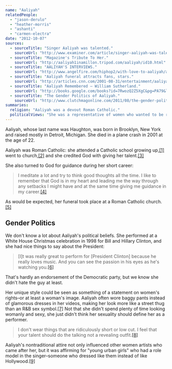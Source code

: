 ```yaml
---
name: "Aaliyah"
relatedPeople:
  - "jason-derulo"
  - "heather-morris"
  - "ashanti"
  - "carmen-electra"
date: "2012-10-07"
sources:
  - sourceTitle: "Singer Aaliyah was talented."
    sourceUrl: "http://www.examiner.com/article/singer-aaliyah-was-talented"
  - sourceTitle: "Magazine's Tribute To Her."
    sourceUrl: "http://aaliyah1inamillon.tripod.com/aaliyah/id10.html"
  - sourceTitle: "AALIYAH'S INTERVIEWS."
    sourceUrl: "http://www.angelfire.com/hiphop2/with-love-to-aaliyah/aaliyah-interviews.html"
  - sourceTitle: "Aaliyah funeral attracts fans, stars."
    sourceUrl: "http://articles.cnn.com/2001-08-31/entertainment/aaliyah.service_1_aaliyah-plane-crash-funeral?_s=PM:SHOWBIZ"
  - sourceTitle: "Aaliyah Remembered – William Sutherland."
    sourceUrl: "http://books.google.com/books?id=7RwozQ2Z5XgC&pg=PA79&lpg=PA79&dq=aaliyah+white+house&source=bl&ots=sFEUtmtBva&sig=HS7c_iR2r4zcJZw4Mo2cP1u_Zcg&hl=en&sa=X&ei=Dd5tUM6UAensigKLu4HoBg&ved=0CF8Q6AEwCA#v=onepage&q=aaliyah%20white%20house&f=false"
  - sourceTitle: "The Gender Politics of Aaliyah."
    sourceUrl: "http://www.clutchmagonline.com/2011/08/the-gender-politics-of-aaliyah/"
summaries:
  religion: "Aaliyah was a devout Roman Catholic."
  politicalViews: "She was a representative of women who wanted to be remembered for their talent instead of their looks."
---
```


Aaliyah, whose last name was Haughton, was born in Brooklyn, New York and raised mostly in Detroit, Michigan. She died in a plane crash in 2001 at the age of 22.

Aaliyah was Roman Catholic: she attended a Catholic school growing up,<a class="source-citation" href="#http%3A%2F%2Fwww.examiner.com%2Farticle%2Fsinger-aaliyah-was-talented" title="Singer Aaliyah was talented.">[1]</a> went to church,<a class="source-citation" href="#http%3A%2F%2Faaliyah1inamillon.tripod.com%2Faaliyah%2Fid10.html" title="Magazine&apos;s Tribute To Her.">[2]</a> and she credited God with giving her talent.<a class="source-citation" href="#http%3A%2F%2Fwww.angelfire.com%2Fhiphop2%2Fwith-love-to-aaliyah%2Faaliyah-interviews.html" title="AALIYAH&apos;S INTERVIEWS.">[3]</a>

She also turned to God for guidance during her short career:

>I meditate a lot and try to think good thoughts all the time. I like to remember that God is in my heart and leading me the way through any setbacks I might have and at the same time giving me guidance in my career.<a class="source-citation" href="#http%3A%2F%2Fwww.angelfire.com%2Fhiphop2%2Fwith-love-to-aaliyah%2Faaliyah-interviews.html" title="AALIYAH&apos;S INTERVIEWS.">[4]</a>

As would be expected, her funeral took place at a Roman Catholic church.<a class="source-citation" href="#http%3A%2F%2Farticles.cnn.com%2F2001-08-31%2Fentertainment%2Faaliyah.service_1_aaliyah-plane-crash-funeral%3F_s%3DPM%3ASHOWBIZ" title="Aaliyah funeral attracts fans, stars.">[5]</a>

## Gender Politics

We don't know a lot about Aaliyah's political beliefs. She performed at a White House Christmas celebration in 1998 for Bill and Hillary Clinton, and she had nice things to say about the President:

>[I]t was really great to perform for [President Clinton] because he really loves music. And you can see the passion in his eyes as he's watching you.<a class="source-citation" href="#http%3A%2F%2Fbooks.google.com%2Fbooks%3Fid%3D7RwozQ2Z5XgC%26pg%3DPA79%26lpg%3DPA79%26dq%3Daaliyah%2Bwhite%2Bhouse%26source%3Dbl%26ots%3DsFEUtmtBva%26sig%3DHS7c_iR2r4zcJZw4Mo2cP1u_Zcg%26hl%3Den%26sa%3DX%26ei%3DDd5tUM6UAensigKLu4HoBg%26ved%3D0CF8Q6AEwCA%23v%3Donepage%26q%3Daaliyah%2520white%2520house%26f%3Dfalse" title="Aaliyah Remembered – William Sutherland.">[6]</a>

That's hardly an endorsement of the Democratic party, but we know she didn't hate the guy at least.

Her unique style could be seen as something of a statement on women's rights–or at least a woman's image. Aaliyah often wore baggy pants instead of glamorous dresses in her videos, making her look more like a street thug than an R&B sex symbol.<a class="source-citation" href="#http%3A%2F%2Fwww.clutchmagonline.com%2F2011%2F08%2Fthe-gender-politics-of-aaliyah%2F" title="The Gender Politics of Aaliyah.">[7]</a> Not that she didn't spend plenty of time looking womanly and sexy, she just didn't think her sexuality should define her as a performer.

>I don't wear things that are ridiculously short or low cut. I feel that your talent should do the talking not a revealing outfit.<a class="source-citation" href="#http%3A%2F%2Faaliyah1inamillon.tripod.com%2Faaliyah%2Fid10.html" title="Magazine&apos;s Tribute To Her.">[8]</a>

Aaliyah's nontraditional attire not only influenced other women artists who came after her, but it was affirming for "young urban girls" who had a role model in the singer–someone who dressed like them instead of like Hollywood.<a class="source-citation" href="#http%3A%2F%2Fwww.clutchmagonline.com%2F2011%2F08%2Fthe-gender-politics-of-aaliyah%2F" title="The Gender Politics of Aaliyah.">[9]</a>